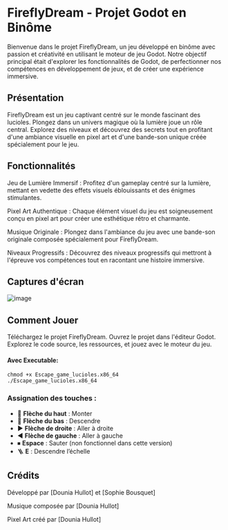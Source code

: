 # FireflyDream - Projet Godot en Binôme

Bienvenue dans le projet FireflyDream, un jeu développé en binôme avec passion et créativité en utilisant le moteur de jeu Godot. Notre objectif principal était d'explorer les fonctionnalités de Godot, de perfectionner nos compétences en développement de jeux, et de créer une expérience immersive.


## Présentation

FireflyDream est un jeu captivant centré sur le monde fascinant des lucioles. Plongez dans un univers magique où la lumière joue un rôle central. Explorez des niveaux et découvrez des secrets tout en profitant d'une ambiance visuelle en pixel art et d'une bande-son unique créée spécialement pour le jeu.


## Fonctionnalités

Jeu de Lumière Immersif : Profitez d'un gameplay centré sur la lumière, mettant en vedette des effets visuels éblouissants et des énigmes stimulantes.


Pixel Art Authentique : Chaque élément visuel du jeu est soigneusement conçu en pixel art pour créer une esthétique rétro et charmante.


Musique Originale : Plongez dans l'ambiance du jeu avec une bande-son originale composée spécialement pour FireflyDream.


Niveaux Progressifs : Découvrez des niveaux progressifs qui mettront à l'épreuve vos compétences tout en racontant une histoire immersive.


## Captures d'écran

![image](https://github.com/Douniahlt/FireflyDreams/assets/96797248/3d8308e4-60a6-49d0-b483-55d0141b0986)



## Comment Jouer

Téléchargez le projet FireflyDream.
Ouvrez le projet dans l'éditeur Godot.
Explorez le code source, les ressources, et jouez avec le moteur du jeu.

#### Avec Executable:

    chmod +x Escape_game_lucioles.x86_64 
    ./Escape_game_lucioles.x86_64 

### Assignation des touches :

- 🔼 **Flèche du haut** : Monter  
- 🔽 **Flèche du bas** : Descendre  
- ▶️ **Flèche de droite** : Aller à droite  
- ◀️ **Flèche de gauche** : Aller à gauche  
- ⏹ **Espace** : Sauter (non fonctionnel dans cette version)  
- 🪜 **E** : Descendre l’échelle  


## Crédits

Développé par [Dounia Hullot] et [Sophie Bousquet]

Musique composée par [Dounia Hullot]

Pixel Art créé par [Dounia Hullot]
